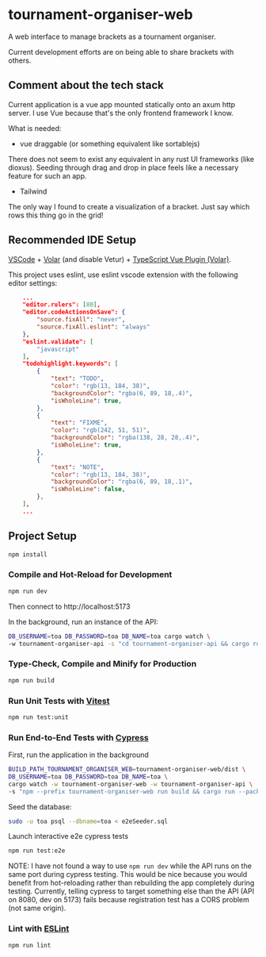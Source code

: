 # tournament-organiser-web

A web interface to manage brackets as a tournament organiser.

Current development efforts are on being able to share brackets with others.

## Comment about the tech stack

Current application is a vue app mounted statically onto an axum http server. I
use Vue because that's the only frontend framework I know.

What is needed:

* vue draggable (or something equivalent like sortablejs) 

There does not seem to exist any equivalent in any rust UI frameworks (like 
dioxus). Seeding through drag and drop in place feels like a necessary feature 
for such an app.

* Tailwind

The only way I found to create a visualization of a bracket. Just say which rows
this thing go in the grid!

## Recommended IDE Setup

[VSCode](https://code.visualstudio.com/) + [Volar](https://marketplace.visualstudio.com/items?itemName=Vue.volar) (and disable Vetur) + [TypeScript Vue Plugin (Volar)](https://marketplace.visualstudio.com/items?itemName=Vue.vscode-typescript-vue-plugin).

This project uses eslint, use eslint vscode extension with the following editor
settings:

```json
    ...
    "editor.rulers": [80],
    "editor.codeActionsOnSave": {
        "source.fixAll": "never",
        "source.fixAll.eslint": "always"
    },
    "eslint.validate": [
        "javascript"
    ],
    "todohighlight.keywords": [
        {
            "text": "TODO",
            "color": "rgb(13, 184, 38)",
            "backgroundColor": "rgba(6, 89, 18,.4)",
            "isWholeLine": true,
        },
        {
            "text": "FIXME",
            "color": "rgb(242, 51, 51)",
            "backgroundColor": "rgba(138, 28, 28,.4)",
            "isWholeLine": true,
        },
        {
            "text": "NOTE",
            "color": "rgb(13, 184, 38)",
            "backgroundColor": "rgba(6, 89, 18,.1)",
            "isWholeLine": false,
        },
    ],
    ...
```

## Project Setup

```sh
npm install
```

### Compile and Hot-Reload for Development

```sh
npm run dev
```

Then connect to http://localhost:5173

In the background, run an instance of the API:

```bash
DB_USERNAME=toa DB_PASSWORD=toa DB_NAME=toa cargo watch \
-w tournament-organiser-api -s "cd tournament-organiser-api && cargo run"
```

### Type-Check, Compile and Minify for Production

```sh
npm run build
```

### Run Unit Tests with [Vitest](https://vitest.dev/)

```sh
npm run test:unit
```

### Run End-to-End Tests with [Cypress](https://www.cypress.io/)

First, run the application in the background

```bash
BUILD_PATH_TOURNAMENT_ORGANISER_WEB=tournament-organiser-web/dist \
DB_USERNAME=toa DB_PASSWORD=toa DB_NAME=toa \
cargo watch -w tournament-organiser-web -w tournament-organiser-api \
-s "npm --prefix tournament-organiser-web run build && cargo run --package tournament-organiser-api"
```

Seed the database:

```bash
sudo -u toa psql --dbname=toa < e2eSeeder.sql
```

Launch interactive e2e cypress tests

```bash
npm run test:e2e
```

NOTE: I have not found a way to use `npm run dev` while the API runs on the same
port during cypress testing. This would be nice because you would benefit from hot-reloading rather than rebuilding the app completely during testing.
Currently, telling cypress to target something else than the API (API on 8080, 
dev on 5173) fails because registration test has a CORS problem (not same 
origin).

### Lint with [ESLint](https://eslint.org/)

```sh
npm run lint
```